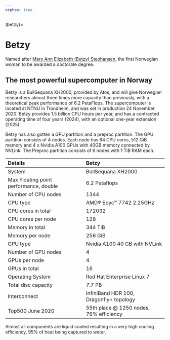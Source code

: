 ```yaml
---
orphan: true
---
```


(betzy)=

# Betzy

Named after [Mary Ann Elizabeth (Betzy) Stephansen](https://en.wikipedia.org/wiki/Elizabeth_Stephansen), the first Norwegian woman to be awarded a doctorate degree.


## The most powerful supercomputer in Norway

Betzy is a BullSequana XH2000, provided by Atos, and will give Norwegian researchers almost three times more capacity than previously, with a theoretical peak performance of 6.2 PetaFlops. The supercomputer is located at NTNU in Trondheim, and was set in production 24 November 2020. Betzy provides 1.5 billion CPU hours per year, and has a contracted operating time of four years (2024), with an optional one-year extension (2025).

Betzy has also gotten a GPU partition and a preproc partition. The GPU partition consists of 4 nodes. Each node has 64
CPU cores, 512 GiB memory and 4 x Nvidia A100 GPUs with 40GB memory connected by NVLink. The Preproc partition consists of 6 nodes
with 1 TiB RAM each.

| Details     | Betzy     |
| :------------- | :------------- |
| System     |BullSequana XH2000  |
| Max Floating point performance, double     |	6.2 Petaflops  |
| Number of CPU nodes     |	1344  |
| CPU type     |	AMD® Epyc™ 7742 2.25GHz  |
| CPU cores in total  |	172032  |
| CPU cores per node  | 128  |
| Memory in total    |	344 TiB  |
| Memory per node    |  256 GiB  |
| GPU type | Nvidia A100 40 GB with NVLink |
| Number of GPU nodes |	4 |
| GPUs per node | 4 |
| GPUs in total | 16 |
| Operating System   | Red Hat Enterprise Linux 7 |
| Total disc capacity     |	7.7 PB  |
| Interconnect  |	InfiniBand HDR 100, Dragonfly+ topology |
| Top500 June 2020 | 55th place \@ 1250 nodes, 76% efficiency|

Almost all components are liquid cooled resulting in a very high cooling efficiency, 95% of heat being captured to water.


